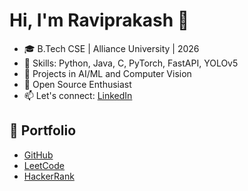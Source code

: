 # Hi, I'm Raviprakash 👋

- 🎓 B.Tech CSE | Alliance University | 2026
- 🔧 Skills: Python, Java, C, PyTorch, FastAPI, YOLOv5
- 🧠 Projects in AI/ML and Computer Vision
- 🚀 Open Source Enthusiast
- 📫 Let's connect: [LinkedIn](https://www.linkedin.com/in/ravi-prakash-9a6a95327)

## 🔗 Portfolio
- [GitHub](https://github.com/Raviprakash1209)
- [LeetCode](https://leetcode.com/u/Raviprakash_r_gowda/)
- [HackerRank](https://www.hackerrank.com/profile/raviraviprakash1)
